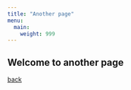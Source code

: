 ```yaml
---
title: "Another page"
menu:
  main:
    weight: 999
---
```

## Welcome to another page

[back](../)
